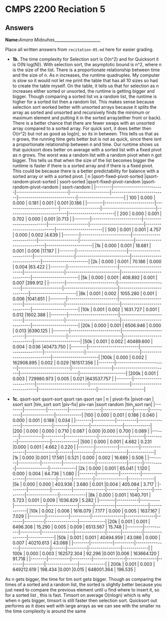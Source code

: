 # CMPS 2200 Reciation 5
## Answers

**Name:**_Amara Midouhas________________________


Place all written answers from `recitation-05.md` here for easier grading.







- **1b.**  The time complexity for Selection sort is O(n^2) and for Quicksort it is O(N log(N)). With selection sort, the asymptotic bound is n^2, where n is the size of the list. There is a proportionate relationship between time and the size of n. As n increases, the runtime quadruples. My computer is slow so it would not let me print the table that has all 10 sizes so had to create the table myself. On the table, it tells us that for selection as n increases either sorted or unsorted, the runtime is getting bigger and bigger. Though comparing a sorted list vs a random list, the runtime is higher for a sorted list then a random list. This makes sense because selection sort worked better with unsorted arrays because it splits the array as sorted and unsorted and recursively finds the minimum or maximum element and putting it in the sorted array(either front or back). There is a better chance that there are fewer swaps with an unsorted array compared to a sorted array. For quick sort, it does better then O(n^2) but not as good as log(n), so its in between. This tells us that as n grows, the running time gets better but is not as quick, since there isnt a proportionate relationship between n and time. Our runtime shows us that quicksort does better on average with a sorted list with a fixed pivot as n grows. The worst was a random list with a random pivot when n got bigger. This tells us that when the size of the list becomes bigger the runtime is faster if there is a sorted array and if there is a fixed pivot. This could be because there is a better predictability for balance with a sorted array or with a sorted pivot. 
|      n |qsort-fixed-pivot-sorted |qsort-random-pivot-sorted | ssort-sorted       |qsort-fixed-pivot-random   |qsort-random-pivot-random    |   ssort-random        |
|--------|-------------------------|--------------------------|--------------------|---------------------------|-----------------------------|-----------------------|
| 100    |  0.000                  |   0.000                  |       0.181        |     0.001                 | 0.001                       |0.186                  |
|--------|-------------------------|--------------------------|--------------------|---------------------------|-----------------------------|-----------------------|
| 200    |  0.000                  |   0.001                  |       0.702        |     0.000                 | 0.001                       |0.713                  |
|--------|-------------------------|--------------------------|--------------------|---------------------------|-----------------------------|-----------------------|
| 500    |  0.001                  |   0.001                  |       4.757        |     0.000                 | 0.002                       |4.639                  |
|--------|-------------------------|--------------------------|--------------------|---------------------------|-----------------------------|-----------------------|
|1k      |  0.000                  |   0.001                  |       18.681       |     0.001                 | 0.006                       |17.187                 |
|--------|-------------------------|--------------------------|--------------------|---------------------------|-----------------------------|-----------------------|
|2k      |  0.000                  |   0.001                  |       70.186       |     0.000                 | 0.004                       |63.422                 |
|--------|-------------------------|--------------------------|--------------------|---------------------------|-----------------------------|-----------------------|
|5k      |  0.000                  |   0.001                  |       408.892      |     0.001                 | 0.007                       |399.912                |
|--------|-------------------------|--------------------------|--------------------|---------------------------|-----------------------------|-----------------------|
|8k      |  0.001                  |   0.002                  |       1055.280     |     0.001                 | 0.006                       |1041.651               |
|--------|-------------------------|--------------------------|--------------------|---------------------------|-----------------------------|-----------------------|
|10k     |  0.001                  |   0.002                  |       1631.727     |     0.001                 | 0.012                       |1602.388               |
|--------|-------------------------|--------------------------|--------------------|---------------------------|-----------------------------|-----------------------|
|20k     |  0.000                  |   0.001                  |       6506.946     |     0.000                 | 0.013                       |6390.125               |
|--------|-------------------------|--------------------------|--------------------|---------------------------|-----------------------------|-----------------------|
|50k     |  0.001                  |   0.002                  |       40489.600    |     0.004                 | 0.036                       |40473.750              |
|--------|-------------------------|--------------------------|--------------------|---------------------------|-----------------------------|-----------------------|
|100k    |  0.000                  |   0.002                  |     162908.895     |     0.002                 | 0.029                       |161517.356             |
|--------|-------------------------|--------------------------|--------------------|---------------------------|-----------------------------|-----------------------|
|200k    |  0.001                  |   0.003                  |     729980.973     |     0.005                 | 0.021                       |643537.757             |
|--------|-------------------------|--------------------------|--------------------|---------------------------|-----------------------------|-----------------------|



- **1c.** qsort-sort  qsort-sort                                 qsort ran qsort ran
|      n | pivot-fix |pivot-ran | ssort sort     |tim_sort sort |piv-fix| piv-ran  |ssort random    |tim_sort ran|
|--------|-----------|----------|----------------|---------------|-------|----------|----------------|-------------|
|100     |  0.000    | 0.001    |          0.186 | 0.040         | 0.000 | 0.001    |          0.188 |       0.034 |
|--------|-----------|----------|----------------|---------------|-------|----------|----------------|-------------|
|200     |  0.000    |  0.000   |          0.710 | 0.087         | 0.000 |0.000     |          0.700 |  0.089      |
|--------|-----------|----------|----------------|---------------|-------|----------|----------------|-------------|
|500     | 0.000     |  0.001   |          4.682 | 0.231         |0.000  | 0.001    | 4.662          |  0.220      |
|--------|-----------|----------|----------------|---------------|-------|----------|----------------|-------------|
|1k      | 0.000     |0.001     |         17.561 | 0.521         | 0.000 | 0.002    |         16.689 |       0.506 |
|--------|-----------|----------|----------------|---------------|-------|----------|----------------|-------------|
|2k      |     0.000 | 0.001    |         65.041 |  1.120        | 0.000 |    0.004 | 64.736         | 1.080       |
|--------|-----------|----------|----------------|---------------|-------|----------|----------------|-------------|
|5k      | 0.000     |   0.000  |        403.936 |  3.680        | 0.001 |0.004     |        405.084 | 3.717       |
|--------|-----------|----------|----------------|---------------|-------|----------|----------------|-------------|
|8k      | 0.000     | 0.001    |       1040.701 |         5.723 | 0.001 |    0.009 |       1036.829 |       5.282 |
|--------|-----------|----------|----------------|---------------|-------|----------|----------------|-------------|
|10k     |     0.002 |  0.006   |       1616.079 |    7.177      | 0.000 | 0.005    |       1637.167 |  7.029      |
|--------|-----------|----------|----------------|---------------|-------|----------|----------------|-------------|
|20k     |  0.001    |   0.001  |       6496.308 |   15.290      | 0.005 |    0.009 |       6513.567 | 15.748      |
|--------|-----------|----------|----------------|---------------|-------|----------|----------------|-------------|
|50k     |  0.001    |   0.001  |      40494.959 |   43.086      | 0.000 |    0.007 |      40210.613 | 43.088      |
|--------|-----------|----------|----------------|---------------|-------|----------|----------------|-------------|
| 100k   | 0.000     | 0.003    |    162572.304  |  92.296       |0.001  |0.006     |     163664.120 |     91.718  |
|--------|-----------|----------|----------------|---------------|-------|----------|----------------|-------------|
| 200k   | 0.001     | 0.003    |     649212.619 | 198.434       |0.001  |0.015     |     648001.364 |     196.535 |


As n gets bigger, the time for tim sort gets bigger. Though as comparing the times of a sorted and a random list, the sorted is slightly better because you just need to compare the previous element until u find where to insert it, so for a sorted list , this is fast. Timsort on average O(nlogn) which is why when n gets bigger, timsort is still faster then selection sort. Quicksort out performs as it does well with large arrays as we can see with the smaller ns the time complexity is around the same